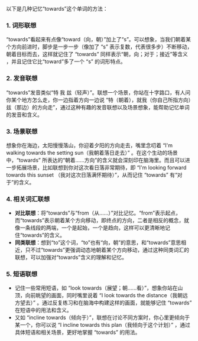 以下是几种记忆“towards”这个单词的方法：

### 1. 词形联想
“towards”看起来有点像“toward（向，朝）”加上了“s”。可以想象，当我们朝着某个方向前进时，脚步是一步一步（像加了 “s” 表示复数，代表很多步）不断移动，朝着目标而去，这样就记住了 “towards” 同样表示“朝，向；对于；接近”等含义 ，并且记住它比“toward”多了一个 “s” 的词形特点。

### 2. 发音联想
“towards”发音类似“特 我 兹（轻声）”。联想一个场景，你站在十字路口，有人问你某个地方怎么走，你一边指着方向一边说 “特（朝着），就我（你自己所指方向）兹（那边）的方向走”，通过这种有趣的发音联想以及场景想象，能帮助记忆单词的发音和含义。

### 3. 场景联想
想象你在海边，太阳慢慢落山，你迎着夕阳的方向走去，嘴里念叨着 “I'm walking towards the setting sun（我朝着落日走去）” 。在这个生动的场景中，“towards” 所表达的“朝着……方向”的含义就会深刻印在脑海里。而且可以进一步拓展场景，比如联想到你对这次看日落非常期待，即 “I'm looking forward towards this sunset （我对这次日落满怀期待）”，从而记住 “towards” 有“对于”的含义。

### 4. 相关词汇联想
 - **对比联想**：将“towards”与“from（从……）”对比记忆。“from”表示起点，而“towards”表示朝着某个方向移动，即终点的方向，二者是相反的概念，就像一条线段的两端，一个是起始，一个是趋向，这样可以更清晰地记住“towards”的含义。
 - **同类联想**：想到“to”这个词，“to”也有“向，朝”的意思，和“towards”意思相近，只不过“towards”更强调动态地朝着某个方向移动，通过这种同类词汇的联想，可以加强对“towards”含义的理解和记忆。

### 5. 短语联想
 - 记住一些常用短语，如 “look towards（展望；朝……看）”，想象你站在山顶，向前眺望的画面，同时嘴里说着 “I look towards the distance（我朝远方望去）” 。通过反复练习和在脑海中构建这样的画面，就能够记住 “towards” 在短语中的用法和含义。
 - 又如 “incline towards（倾向于）”，联想在讨论不同方案时，你心里更倾向于某一个，你可以说 “I incline towards this plan（我倾向于这个计划）” ，通过具体短语和相关场景，更好地掌握 “towards” 的用法。 